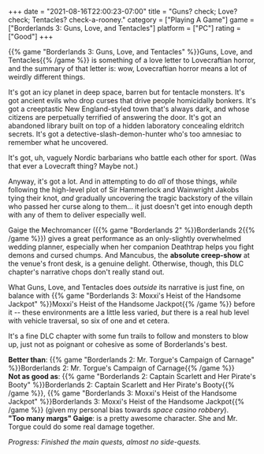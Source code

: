 +++
date = "2021-08-16T22:00:23-07:00"
title = "Guns? check; Love? check; Tentacles? check-a-rooney."
category = ["Playing A Game"]
game = ["Borderlands 3: Guns, Love, and Tentacles"]
platform = ["PC"]
rating = ["Good"]
+++

{{% game "Borderlands 3: Guns, Love, and Tentacles" %}}Guns, Love, and Tentacles{{% /game %}} is something of a love letter to Lovecraftian horror, and the summary of that letter is: wow, Lovecraftian horror means a lot of weirdly different things.

It's got an icy planet in deep space, barren but for tentacle monsters.  It's got ancient evils who drop curses that drive people homicidally bonkers.  It's got a creeptastic New England-styled town that's always dark, and whose citizens are perpetually terrified of answering the door.  It's got an abandoned library built on top of a hidden laboratory concealing eldritch secrets.  It's got a detective-slash-demon-hunter who's too amnesiac to remember what he uncovered.

It's got, uh, vaguely Nordic barbarians who battle each other for sport.  (Was that ever a Lovecraft thing?  Maybe not.)

Anyway, it's got a lot.  And in attempting to do <i>all</i> of those things, <i>while</i> following the high-level plot of Sir Hammerlock and Wainwright Jakobs tying their knot, <i>and</i> gradually uncovering the tragic backstory of the villain who passed her curse along to them... it just doesn't get into enough depth with any of them to deliver especially well.

Gaige the Mechromancer ({{% game "Borderlands 2" %}}Borderlands 2{{% /game %}}) gives a great performance as an only-slightly overwhelmed wedding planner, especially when her companion Deathtrap helps you fight demons and cursed chumps.  And Mancubus, the <b>absolute creep-show</b> at the venue's front desk, is a genuine delight.  Otherwise, though, this DLC chapter's narrative chops don't really stand out.

What Guns, Love, and Tentacles does <i>outside</i> its narrative is just fine, on balance with {{% game "Borderlands 3: Moxxi's Heist of the Handsome Jackpot" %}}Moxxi's Heist of the Handsome Jackpot{{% /game %}} before it -- these environments are a little less varied, <i>but</i> there is a real hub level with vehicle traversal, so six of one and et cetera.

It's a fine DLC chapter with some fun trails to follow and monsters to blow up, just not as poignant or cohesive as some of Borderlands's best.

<b>Better than</b>: {{% game "Borderlands 2: Mr. Torgue's Campaign of Carnage" %}}Borderlands 2: Mr. Torgue's Campaign of Carnage{{% /game %}}  
<b>Not as good as</b>: {{% game "Borderlands 2: Captain Scarlett and Her Pirate's Booty" %}}Borderlands 2: Captain Scarlett and Her Pirate's Booty{{% /game %}}, {{% game "Borderlands 3: Moxxi's Heist of the Handsome Jackpot" %}}Borderlands 3: Moxxi's Heist of the Handsome Jackpot{{% /game %}} (given my personal bias towards <i>space casino robbery</i>).  
<b>"Too many margs" Gaige</b>: is a pretty awesome character.  She and Mr. Torgue could do some real damage together.

<i>Progress: Finished the main quests, almost no side-quests.</i>

